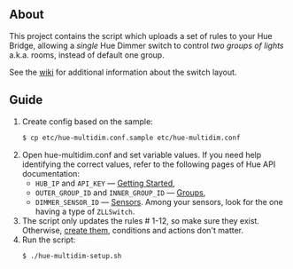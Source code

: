 ## About
This project contains the script which uploads a set of rules to your Hue Bridge, allowing a _single_ Hue Dimmer switch to control _two groups of lights_ a.k.a. rooms, instead of default one group.

See the [wiki](https://github.com/dtruebin/hue-multidim/wiki) for additional information about the switch layout.

## Guide
1. Create config based on the sample:
    ```bash
    $ cp etc/hue-multidim.conf.sample etc/hue-multidim.conf
    ```
2. Open hue-multidim.conf and set variable values. If you need help identifying the correct values, refer to the following pages of Hue API documentation:
    - `HUB_IP` and `API_KEY` — [Getting Started](https://www.developers.meethue.com/documentation/getting-started),
    - `OUTER_GROUP_ID` and `INNER_GROUP_ID` — [Groups](https://www.developers.meethue.com/documentation/groups-api#21_get_all_groups),
    - `DIMMER_SENSOR_ID` — [Sensors](https://www.developers.meethue.com/documentation/sensors-api#51_get_all_sensors). Among your sensors, look for the one having a type of `ZLLSwitch`.
3. The script only updates the rules # 1-12, so make sure they exist. Otherwise, [create them](https://developers.meethue.com/documentation/rules-api#63_create_rule), conditions and actions don't matter.
4. Run the script:
    ```bash
    $ ./hue-multidim-setup.sh
    ```
